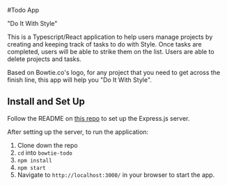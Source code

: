 #Todo App

"Do It With Style"

This is a Typescript/React application to help users manage projects by creating and keeping track of tasks to do with Style. Once tasks are completed, users will be able to strike them on the list. Users are able to delete projects and tasks. 

Based on Bowtie.co's logo, for any project that you need to get across the finish line, this app will help you "Do It With Style".

## Install and Set Up

Follow the README on [this repo](https://github.com/pthan1/bowtie-todo-app-api) to set up the Express.js server.

After setting up the server, to run the application:

1. Clone down the repo
2. `cd` into `bowtie-todo`
3. `npm install`
4. `npm start`
5. Navigate to `http://localhost:3000/` in your browser to start the app.
